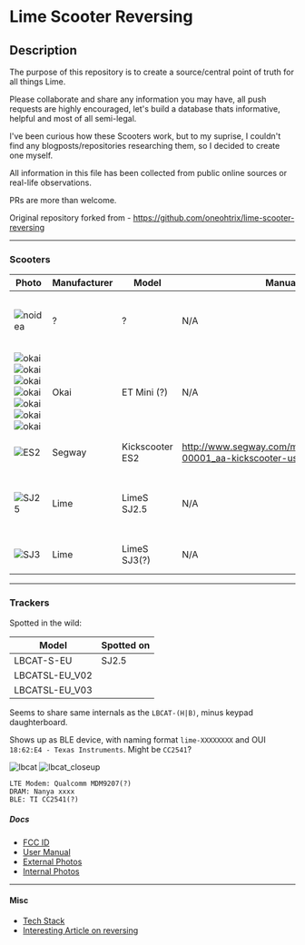 
Lime Scooter Reversing 
=======================

## Description

The purpose of this repository is to create a source/central point of truth for all things Lime. 

Please collaborate and share any information you may have, all push requests are highly encouraged, let's build a database thats informative, helpful and most of all semi-legal.

I've been curious how these Scooters work, but to my suprise, I couldn't find any blogposts/repositories researching them, so I decided to create one myself. 

All information in this file has been collected from public online sources or real-life observations.

PRs are more than welcome.


Original repository forked from - https://github.com/oneohtrix/lime-scooter-reversing

--------

### Scooters
| Photo                                         | Manufacturer  | Model           | Manual     | Notes     |  
|  --                                           | ---           | ---             | ---        | --        | 
|  ![noidea](https://i.imgur.com/ZlH30AJ.jpg)   | ?             | ?               | N/A        | Without display, flat rear fender/brake; Gen 0 (?)
|  ![okai](https://i.imgur.com/NzvMlJd.png)![okai](https://i.imgur.com/n8F8iaf.jpg)![okai](https://i.imgur.com/PyMBqDM.jpg)![okai](https://i.imgur.com/nChRz0X.jpg)![okai](https://i.imgur.com/VdqvsBN.jpg)![okai](https://i.imgur.com/IYYR47g.jpg)![okai](https://i.imgur.com/GndnBEB.jpg)     | Okai          | ET Mini (?)     | N/A        | "Lime recalled all the scooters made by Okai in its fleet worldwide."; Gen 1 (?)  
|  ![ES2](https://i.imgur.com/73wa8GJ.jpg)      | Segway        | Kickscooter ES2 | http://www.segway.com/media/2272/25612-00001_aa-kickscooter-user-manual-en.pdf            | Scooter has it's own BT; Gen 2 (?)
|  ![SJ25](https://i.imgur.com/7Mno79i.png)     | Lime          | LimeS SJ2.5			| N/A        | Gen 2.5; Manufactured by `Dong Guan Honglin Industrial Co. Ltd`
|  ![SJ3](https://i.imgur.com/ZOKGUAc.jpg)      | Lime          | LimeS SJ3(?)    | N/A        | [Linux, Not deployed yet (?); Gen 3](https://www.li.me/blog/lime-s-gen-3-electric-scooter-transform-micro-mobility)

--------

### Trackers  
Spotted in the wild:

| Model         | Spotted on  |  
| ------------- | ----------- | 
| LBCAT-S-EU    | SJ2.5       |
| LBCATSL-EU_V02|             |
| LBCATSL-EU_V03|             |


Seems to share same internals as the `LBCAT-(H|B)`, minus keypad daughterboard.

Shows up as BLE device, with naming format `lime-XXXXXXXX` and OUI `18:62:E4 - Texas Instruments`.
Might be `CC2541`?

![lbcat](https://i.imgur.com/B6msfgl.png)
![lbcat_closeup](https://i.imgur.com/WkkuX6L.png)


```
LTE Modem: Qualcomm MDM9207(?)
DRAM: Nanya xxxx
BLE: TI CC2541(?)
```

##### Docs 
- [FCC ID](https://fccid.io/2APB2)
- [User Manual](https://fccid.io/2APB2LBCAT/Users-Manual/Users-Manual-3863957)
- [External Photos](https://fccid.io/2APB2LBCAT/External-Photos/External-Photos-3863955)
- [Internal Photos](https://fccid.io/2APB2LBCAT/Internal-Photos/Internal-Photos-3863956)
----------
#### Misc

- [Tech Stack](https://stackshare.io/lime/lime)
- [Interesting Article on reversing](https://www.nzherald.co.nz/business/news/article.cfm?c_id=3&objectid=12163221) 
